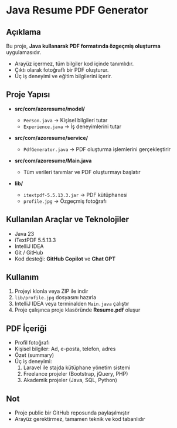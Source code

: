 # Java Resume PDF Generator

## Açıklama
Bu proje, **Java kullanarak PDF formatında özgeçmiş oluşturma** uygulamasıdır.  
- Arayüz içermez, tüm bilgiler kod içinde tanımlıdır.  
- Çıktı olarak fotoğraflı bir PDF oluşturur.  
- Üç iş deneyimi ve eğitim bilgilerini içerir.  

## Proje Yapısı
- **src/com/azoresume/model/**  
  - `Person.java` → Kişisel bilgileri tutar  
  - `Experience.java` → İş deneyimlerini tutar  

- **src/com/azoresume/service/**  
  - `PdfGenerator.java` → PDF oluşturma işlemlerini gerçekleştirir  

- **src/com/azoresume/Main.java**  
  - Tüm verileri tanımlar ve PDF oluşturmayı başlatır  

- **lib/**  
  - `itextpdf-5.5.13.3.jar` → PDF kütüphanesi  
  - `profile.jpg` → Özgeçmiş fotoğrafı  

## Kullanılan Araçlar ve Teknolojiler
- Java 23  
- iTextPDF 5.5.13.3  
- IntelliJ IDEA  
- Git / GitHub  
- Kod desteği: **GitHub Copilot** ve **Chat GPT**  

## Kullanım
1. Projeyi klonla veya ZIP ile indir  
2. `lib/profile.jpg` dosyasını hazırla  
3. IntelliJ IDEA veya terminalden `Main.java` çalıştır  
4. Proje çalışınca proje klasöründe **Resume.pdf** oluşur  

## PDF İçeriği
- Profil fotoğrafı  
- Kişisel bilgiler: Ad, e-posta, telefon, adres  
- Özet (summary)  
- Üç iş deneyimi:  
  1. Laravel ile stajda kütüphane yönetim sistemi  
  2. Freelance projeler (Bootstrap, jQuery, PHP)  
  3. Akademik projeler (Java, SQL, Python)  

## Not
- Proje public bir GitHub reposunda paylaşılmıştır  
- Arayüz gerektirmez, tamamen teknik ve kod tabanlıdır
